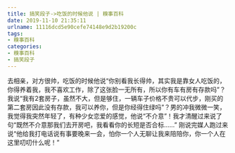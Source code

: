 ```yaml
---
title: 搞笑段子->吃饭的时候他说 | 糗事百科
date: 2019-11-10 21:35:11
urlname: 11116dcd5e90cefe74148e9d2b19200c
tags: 
- 糗事百科
categories:
- 糗事百科
- 搞笑段子
---
```

去相亲，对方很帅，吃饭的时候他说“你别看我长得帅，其实我是靠女人吃饭的，你得养着我，我不喜欢工作，除了这张脸一无所有，所以你有车有房有存款吗”？我说“我有2套房子，虽然不大，但是够住，一辆车子价格不贵可以代步，刚买的第二套房因此没有存款，我可以养你，但是你经得住绿吗”？男的冲我微微一笑，我觉得我突然年轻了，有种少女恋爱的感觉，他说“不介意”！我才清醒过来说了句“既然不介意那我们去开房吧，我看看你的长短是否合标……”       刚说完媒人跑过来说“他给我打电话说有事要晚来一会，怕你一个人无聊让我来陪陪你，你一个人在这里叨叨什么呢！”


